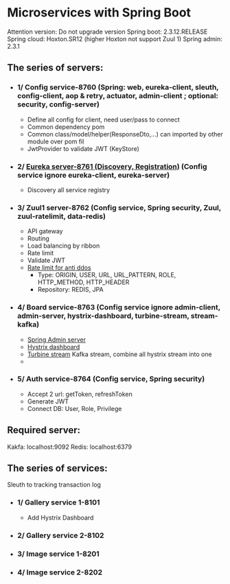 # Microservices with Spring Boot
Attention version: Do not upgrade version
Spring boot: 2.3.12.RELEASE
Spring cloud: Hoxton.SR12 (higher Hoxton not support Zuul 1)
Spring admin: 2.3.1

## The series of servers:

- ### 1/ Config service-8760 (Spring: web, eureka-client, sleuth, config-client, aop & retry, actuator, admin-client ; optional: security, config-server)
  - Define all config for client, need user/pass to connect
  - Common dependency pom
  - Common class/model/helper(ResponseDto,...) can imported by other module over pom fil
  - JwtProvider to validate JWT (KeyStore)
- ### 2/ [Eureka server-8761 (Discovery, Registration)](http://localhost:8761/) (Config service ignore eureka-client, eureka-server)
  - Discovery all service registry
- ### 3/ Zuul1 server-8762 (Config service, Spring security, Zuul, zuul-ratelimit, data-redis)
  - API gateway
  - Routing
  - Load balancing by ribbon
  - Rate limit
  - Validate JWT
  - [Rate limit for anti ddos](https://github.com/marcosbarbero/spring-cloud-zuul-ratelimit)
    - Type: ORIGIN, USER, URL, URL_PATTERN, ROLE, HTTP_METHOD, HTTP_HEADER
    - Repository: REDIS, JPA
- ### 4/ Board service-8763 (Config service ignore admin-client, admin-server, hystrix-dashboard, turbine-stream, stream-kafka)
  - [Spring Admin server](http://localhost:8763/admin)
  - [Hystrix dashboard](http://localhost:8763/hystrix/monitor?stream=http://localhost:8763)
  - [Turbine stream](http://localhost:8763) Kafka stream, combine all hystrix stream into one
  -
- ### 5/ Auth service-8764 (Config service, Spring security)
  - Accept 2 url: getToken, refreshToken
  - Generate JWT
  - Connect DB: User, Role, Privilege
    
## Required server:
Kakfa: localhost:9092
Redis: localhost:6379

## The series of services:
Sleuth to tracking transaction log

- ### 1/ Gallery service 1-8101
  - Add Hystrix Dashboard
- ### 2/ Gallery service 2-8102
- ### 3/ Image service 1-8201
- ### 4/ Image service 2-8202

